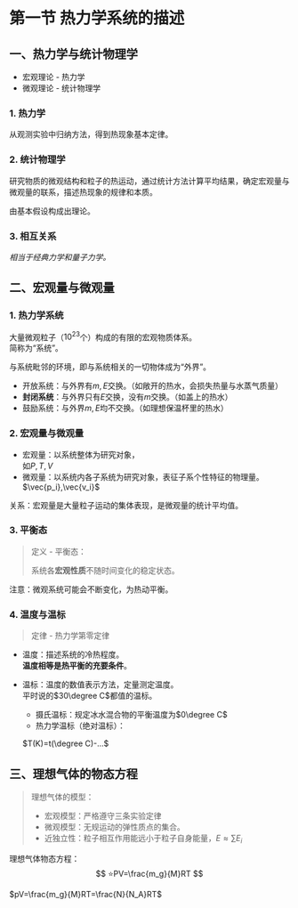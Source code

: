 # 第一节 热力学系统的描述

## 一、热力学与统计物理学

* 宏观理论 - 热力学
* 微观理论 - 统计物理学

### 1. 热力学

从观测实验中归纳方法，得到热现象基本定律。

### 2. 统计物理学

研究物质的微观结构和粒子的热运动，通过统计方法计算平均结果，确定宏观量与微观量的联系，描述热现象的规律和本质。

由基本假设构成出理论。

### 3. 相互关系

*相当于经典力学和量子力学。*

## 二、宏观量与微观量

### 1. 热力学系统

大量微观粒子（$10^{23}$个）构成的有限的宏观物质体系。  
简称为“系统”。

与系统毗邻的环境，即与系统相关的一切物体成为“外界”。

* 开放系统：与外界有$m,E$交换。（如敞开的热水，会损失热量与水蒸气质量）
* **封闭系统**：与外界只有$E$交换，没有$m$交换。（如盖上的热水）
* 鼓励系统：与外界$m,E$均不交换。（如理想保温杯里的热水）

### 2. 宏观量与微观量

* 宏观量：以系统整体为研究对象，  
  如$P,T,V$
* 微观量：以系统内各子系统为研究对象，表征子系个性特征的物理量。  
  $\vec{p_i},\vec{v_i}$

关系：宏观量是大量粒子运动的集体表现，是微观量的统计平均值。

### 3. 平衡态

> 定义 - 平衡态：
>
> 系统各**宏观性质**不随时间变化的稳定状态。

注意：微观系统可能会不断变化，为热动平衡。

### 4. 温度与温标

> 定律 - 热力学第零定律

* 温度：描述系统的冷热程度。  
  **温度相等是热平衡的充要条件**。
* 温标：温度的数值表示方法，定量测定温度。  
  平时说的$30\degree C$都值的温标。
  * 摄氏温标：规定冰水混合物的平衡温度为$0\degree C$
  * 热力学温标（绝对温标）：

  $T(K)=t(\degree C)-...$

## 三、理想气体的物态方程

> 理想气体的模型：
>
> * 宏观模型：严格遵守三条实验定律
> * 微观模型：无规运动的弹性质点的集合。
> * 近独立性：粒子相互作用能远小于粒子自身能量，$E\approx\sum E_i$

理想气体物态方程：
$$
⭐PV=\frac{m_g}{M}RT
$$

$pV=\frac{m_g}{M}RT=\frac{N}{N_A}RT$